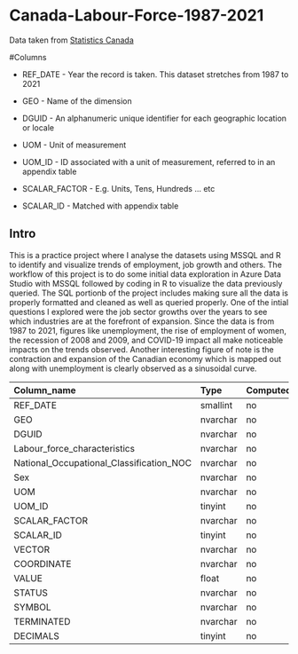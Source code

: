 # Canada-Labour-Force-1987-2021

Data taken from [Statistics Canada](statcan.gc.ca)

#Columns

* REF_DATE - Year the record is taken. This dataset stretches from 1987 to 2021

* GEO - Name of the dimension

* DGUID - An alphanumeric unique identifier for each geographic location or locale

* UOM - Unit of measurement

* UOM_ID - ID associated with a unit of measurement, referred to in an appendix table

* SCALAR_FACTOR - E.g. Units, Tens, Hundreds ... etc

* SCALAR_ID - Matched with appendix table

## Intro

This is a practice project where I analyse the datasets using MSSQL and R to identify and visualize trends of employment, job growth and others. The workflow of this project is to do some initial data exploration in Azure Data Studio with MSSQL followed by coding in R to visualize the data previously queried. The SQL portionb of the project includes making sure all the data is properly formatted and cleaned as well as queried properly.  One of the intial questions I explored were the job sector growths over the years to see which industries are at the forefront of expansion. Since the data is from 1987 to 2021, figures like unemployment, the rise of employment of women, the recession of 2008 and 2009, and COVID-19 impact all make noticeable impacts on the trends observed. Another interesting figure of note is the contraction and expansion of the Canadian economy which is mapped out along with unemployment is clearly observed as a sinusoidal curve.

|Column_name|	Type|	Computed |Length|
|:--|:--|:--|:--|
|REF_DATE|	smallint	|no	|2|
|GEO|	nvarchar	|no	|100|
|DGUID|	nvarchar	|no	|100|
|Labour_force_characteristics|	nvarchar	|no	|100|
|National_Occupational_Classification_NOC|	nvarchar	|no	|200|
|Sex|	nvarchar	|no	|100|
|UOM|	nvarchar	|no	|100|
|UOM_ID|	tinyint	|no	|1|
|SCALAR_FACTOR|	nvarchar	|no	|100|
|SCALAR_ID|	tinyint	|no	|1|
|VECTOR| nvarchar	|no	|100|
|COORDINATE|	nvarchar	|no	|100|
|VALUE|	float	|no	|8|
|STATUS|	nvarchar	|no	|100|
|SYMBOL|	nvarchar	|no	|2|
|TERMINATED|	nvarchar	|no	|2|
|DECIMALS|	tinyint	|no	|1|
